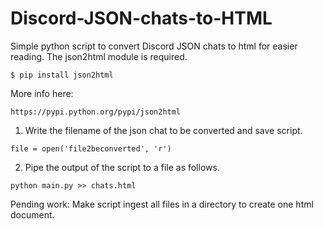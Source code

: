# Discord-JSON-chats-to-HTML

Simple python script to convert Discord JSON chats to html for easier reading.
The json2html module is required. 

``` $ pip install json2html ```

More info here:

``` https://pypi.python.org/pypi/json2html ``` 


1. Write the filename of the json chat to be converted and save script.

``` file = open('file2beconverted', 'r') ```

2. Pipe the output of the script to a file as follows.

``` python main.py >> chats.html ```

Pending work: Make script ingest all files in a directory to create one html document.
